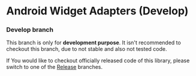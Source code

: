 Android Widget Adapters (Develop)
===============

### Develop branch ###
This branch is only for **development purpose**. It isn't recommended to checkout this branch, due to not stable and also not tested code.

If You would like to checkout officially released code of this library, please switch to one of the <a href="https://github.com/Wolf-ITechnologies/android_widget_adapters/tree/release" title="Officially released code">Release</a> branches.